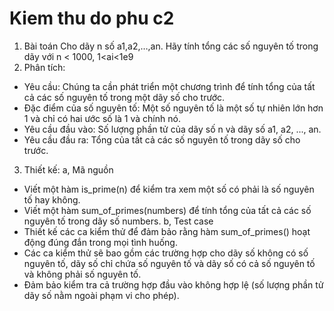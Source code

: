 # Kiem thu do phu c2
1.	Bài toán
Cho dãy n số a1,a2,…,an. Hãy tính tổng các số nguyên tố trong dãy với n < 1000, 1<ai<1e9
2.	Phân tích:
-	Yêu cầu: Chúng ta cần phát triển một chương trình để tính tổng của tất cả các số nguyên tố trong một dãy số cho trước.
-	Đặc điểm của số nguyên tố: Một số nguyên tố là một số tự nhiên lớn hơn 1 và chỉ có hai ước số là 1 và chính nó.
-	Yêu cầu đầu vào: Số lượng phần tử của dãy số n và dãy số a1, a2, ..., an.
-	Yêu cầu đầu ra: Tổng của tất cả các số nguyên tố trong dãy số cho trước.
3.	Thiết kế:
a, Mã nguồn
- Viết một hàm is_prime(n) để kiểm tra xem một số có phải là số nguyên tố hay không.
- Viết một hàm sum_of_primes(numbers) để tính tổng của tất cả các số nguyên tố trong dãy số numbers.
b, Test case
-	Thiết kế các ca kiểm thử để đảm bảo rằng hàm sum_of_primes() hoạt động đúng đắn trong mọi tình huống.
-	Các ca kiểm thử sẽ bao gồm các trường hợp cho dãy số không có số nguyên tố, dãy số chỉ chứa số nguyên tố và dãy số có cả số nguyên tố và không phải số nguyên tố.
-	Đảm bảo kiểm tra cả trường hợp đầu vào không hợp lệ (số lượng phần tử dãy số nằm ngoài phạm vi cho phép).
